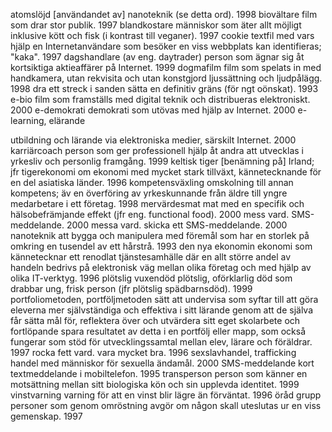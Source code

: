 atomslöjd [användandet av] nanoteknik (se detta ord). 1998
biovältare film som drar stor publik. 1997
blandkostare människor som äter allt möjligt inklusive kött och fisk (i kontrast
till veganer). 1997
cookie textfil med vars hjälp en Internetanvändare som besöker en viss
webbplats kan identifieras; "kaka". 1997
dagshandlare (av eng. daytrader) person som ägnar sig åt kortsiktiga
aktieaffärer på Internet. 1999
dogmafilm film som spelats in med handkamera, utan rekvisita och utan
konstgjord ljussättning och ljudpålägg. 1998
dra ett streck i
sanden
sätta en definitiv gräns (för ngt oönskat). 1993
e-bio film som framställs med digital teknik och distribueras
elektroniskt. 2000
e-demokrati demokrati som utövas med hjälp av Internet. 2000
e-learning, elärande

utbildning och lärande via elektroniska medier, särskilt Internet.
2000
karriärcoach person som ger professionell hjälp åt andra att utvecklas i
yrkesliv och personlig framgång. 1999
keltisk tiger [benämning på] Irland; jfr tigerekonomi om ekonomi med
mycket stark tillväxt, kännetecknande för en del asiatiska länder.
1996
kompetensväxling omskolning till annan kompetens; äv en överföring av
yrkeskunnande från äldre till yngre medarbetare i ett företag.
1998
mervärdesmat mat med en specifik och hälsobefrämjande effekt (jfr eng.
functional food). 2000
mess vard. SMS-meddelande. 2000
messa vard. skicka ett SMS-meddelande. 2000
nanoteknik att bygga och manipulera med föremål som har en storlek på
omkring en tusendel av ett hårstrå. 1993
den nya ekonomin ekonomi som kännetecknar ett renodlat tjänstesamhälle där en
allt större andel av handeln bedrivs på elektronisk väg mellan
olika företag och med hjälp av olika IT-verktyg. 1996
plötslig vuxendöd plötslig, oförklarlig död som drabbar ung, frisk person (jfr
plötslig spädbarnsdöd). 1999
portfoliometoden,
portföljmetoden
sätt att undervisa som syftar till att göra eleverna mer
självständiga och effektiva i sitt lärande genom att de själva får
sätta mål för, reflektera över och utvärdera sitt eget skolarbete
och fortlöpande spara resultatet av detta i en portfölj eller mapp,
som också fungerar som stöd för utvecklingssamtal mellan elev,
lärare och föräldrar. 1997
rocka fett vard. vara mycket bra. 1996 
sexslavhandel,
trafficking
handel med människor för sexuella ändamål. 2000
SMS-meddelande kort textmeddelande i mobiltelefon. 1995
transperson person som känner en motsättning mellan sitt biologiska kön och
sin upplevda identitet. 1999
vinstvarning varning för att en vinst blir lägre än förväntat. 1996
öråd grupp personer som genom omröstning avgör om någon skall
uteslutas ur en viss gemenskap. 1997 